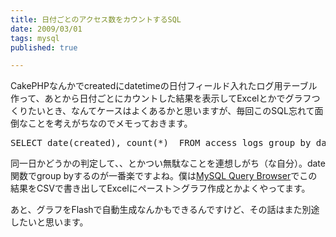 ```yaml
---
title: 日付ごとのアクセス数をカウントするSQL
date: 2009/03/01
tags: mysql
published: true

---
```


<p>CakePHPなんかでcreatedにdatetimeの日付フィールド入れたログ用テーブル作って、あとから日付ごとにカウントした結果を表示してExcelとかでグラフつくりたいとき、なんてケースはよくあるかと思いますが、毎回このSQL忘れて面倒なことを考えがちなのでメモっておきます。</p>

<p><pre>
SELECT date(created), count(*)  FROM access_logs group by date(created);
</pre></p>

<p>同一日かどうかの判定して、、とかつい無駄なことを連想しがち（な自分）。date関数でgroup byするのが一番楽ですよね。僕は<a href="http://dev.mysql.com/downloads/gui-tools/5.0.html">MySQL Query Browser</a>でこの結果をCSVで書き出してExcelにペースト＞グラフ作成とかよくやってます。</p>

<p>あと、グラフをFlashで自動生成なんかもできるんですけど、その話はまた別途したいと思います。</p>


